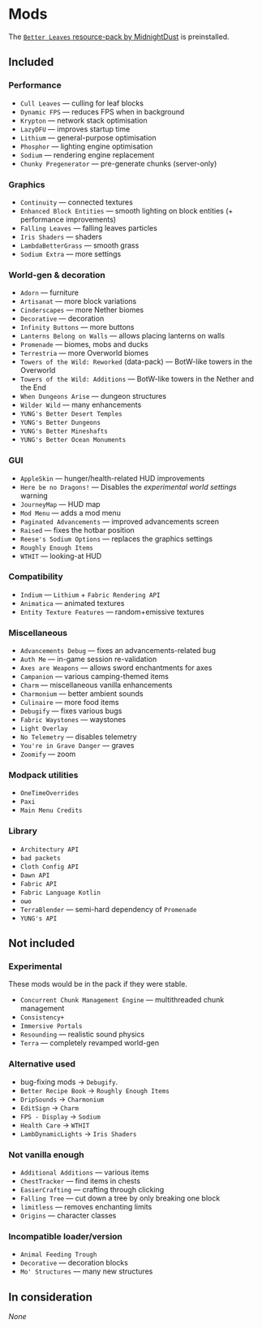 # Mods

The [`Better Leaves` resource-pack by MidnightDust](https://github.com/TeamMidnightDust/BetterLeavesPack) is preinstalled.

## Included
### Performance
- `Cull Leaves` — culling for leaf blocks
- `Dynamic FPS` — reduces FPS when in background
- `Krypton` — network stack optimisation
- `LazyDFU` — improves startup time
- `Lithium` — general-purpose optimisation
- `Phosphor` — lighting engine optimisation
- `Sodium` — rendering engine replacement
- `Chunky Pregenerator` — pre-generate chunks (server-only)

### Graphics
- `Continuity` — connected textures
- `Enhanced Block Entities` — smooth lighting on block entities (+ performance improvements)
- `Falling Leaves` — falling leaves particles
- `Iris Shaders` — shaders
- `LambdaBetterGrass` — smooth grass
- `Sodium Extra` — more settings

### World-gen & decoration
- `Adorn` — furniture
- `Artisanat` — more block variations
- `Cinderscapes` — more Nether biomes
- `Decorative` — decoration
- `Infinity Buttons` — more buttons
- `Lanterns Belong on Walls` — allows placing lanterns on walls
- `Promenade` — biomes, mobs and ducks
- `Terrestria` — more Overworld biomes
- `Towers of the Wild: Reworked` (data-pack) — BotW-like towers in the Overworld
- `Towers of the Wild: Additions` — BotW-like towers in the Nether and the End
- `When Dungeons Arise` — dungeon structures
- `Wilder Wild` — many enhancements
- `YUNG's Better Desert Temples`
- `YUNG's Better Dungeons`
- `YUNG's Better Mineshafts`
- `YUNG's Better Ocean Monuments`

### GUI
- `AppleSkin` — hunger/health-related HUD improvements
- `Here be no Dragons!` — Disables the *experimental world settings* warning
- `JourneyMap` — HUD map
- `Mod Menu` — adds a mod menu
- `Paginated Advancements` — improved advancements screen
- `Raised` — fixes the hotbar position
- `Reese's Sodium Options` — replaces the graphics settings
- `Roughly Enough Items`
- `WTHIT` — looking-at HUD

### Compatibility
- `Indium` — `Lithium` + `Fabric Rendering API`
- `Animatica` — animated textures
- `Entity Texture Features` — random+emissive textures

### Miscellaneous
- `Advancements Debug` — fixes an advancements-related bug
- `Auth Me` — in-game session re-validation
- `Axes are Weapons` — allows sword enchantments for axes
- `Campanion` — various camping-themed items
- `Charm` — miscellaneous vanilla enhancements
- `Charmonium` — better ambient sounds
- `Culinaire` — more food items
- `Debugify` — fixes various bugs
- `Fabric Waystones` — waystones
- `Light Overlay`
- `No Telemetry` — disables telemetry
- `You're in Grave Danger` — graves
- `Zoomify` — zoom

### Modpack utilities
- `OneTimeOverrides`
- `Paxi`
- `Main Menu Credits`

### Library
- `Architectury API`
- `bad packets`
- `Cloth Config API`
- `Dawn API`
- `Fabric API`
- `Fabric Language Kotlin`
- `oωo`
- `TerraBlender` — semi-hard dependency of `Promenade`
- `YUNG's API`

## Not included
### Experimental
These mods would be in the pack if they were stable.
- `Concurrent Chunk Management Engine` — multithreaded chunk management
- `Consistency+`
- `Immersive Portals`
- `Resounding` — realistic sound physics
- `Terra` — completely revamped world-gen

### Alternative used
- bug-fixing mods → `Debugify`.
- `Better Recipe Book` → `Roughly Enough Items`
- `DripSounds` → `Charmonium`
- `EditSign` → `Charm`
- `FPS - Display` → `Sodium`
- `Health Care` → `WTHIT`
- `LambDynamicLights` → `Iris Shaders`

### Not vanilla enough
- `Additional Additions` — various items
- `ChestTracker` — find items in chests
- `EasierCrafting` — crafting through clicking
- `Falling Tree` — cut down a tree by only breaking one block
- `limitless` — removes enchanting limits
- `Origins` — character classes

### Incompatible loader/version
- `Animal Feeding Trough`
- `Decorative` — decoration blocks
- `Mo' Structures` — many new structures

## In consideration
*None*